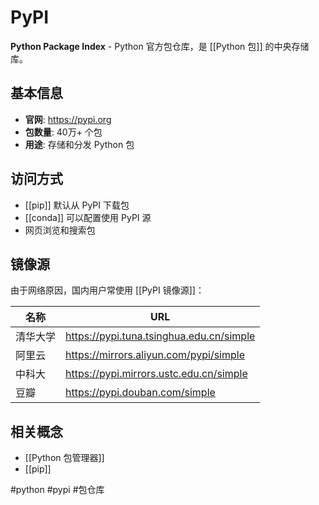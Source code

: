 # PyPI

**Python Package Index** - Python 官方包仓库，是 [[Python 包]] 的中央存储库。

## 基本信息

- **官网**: https://pypi.org
- **包数量**: 40万+ 个包
- **用途**: 存储和分发 Python 包

## 访问方式

- [[pip]] 默认从 PyPI 下载包
- [[conda]] 可以配置使用 PyPI 源
- 网页浏览和搜索包

## 镜像源

由于网络原因，国内用户常使用 [[PyPI 镜像源]]：

| 名称 | URL |
|------|-----|
| 清华大学 | https://pypi.tuna.tsinghua.edu.cn/simple |
| 阿里云 | https://mirrors.aliyun.com/pypi/simple |
| 中科大 | https://pypi.mirrors.ustc.edu.cn/simple |
| 豆瓣 | https://pypi.douban.com/simple |

## 相关概念

- [[Python 包管理器]]
- [[pip]]

#python #pypi #包仓库

